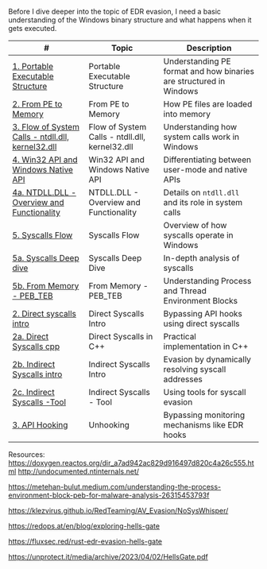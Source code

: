 Before I dive deeper into the topic of EDR evasion, I need a basic understanding of the Windows binary structure and what happens when it gets executed.

| #                                                                                                                                                                                        | Topic                                          | Description                                                        |
| ---------------------------------------------------------------------------------------------------------------------------------------------------------------------------------------- | ---------------------------------------------- | ------------------------------------------------------------------ |
| [1. Portable Executable Structure](1.%20Portable%20Executable%20Structure.md)                                           | Portable Executable Structure                  | Understanding PE format and how binaries are structured in Windows |
| [2. From PE to Memory](2.%20From%20PE%20to%20Memory.md)                                                                 | From PE to Memory                              | How PE files are loaded into memory                                |
| [3. Flow of System Calls - ntdll.dll, kernel32.dll](3.%20Flow%20of%20System%20Calls%20-%20ntdll.dll,%20kernel32.dll.md) | Flow of System Calls - ntdll.dll, kernel32.dll | Understanding how system calls work in Windows                     |
| [4. Win32 API and Windows Native API](4.%20Win32%20API%20and%20Windows%20Native%20API.md)                               | Win32 API and Windows Native API               | Differentiating between user-mode and native APIs                  |
| [4a. NTDLL.DLL - Overview and Functionality](4a.%20NTDLL.DLL%20-%20Overview%20and%20Functionality.md)                   | NTDLL.DLL - Overview and Functionality         | Details on `ntdll.dll` and its role in system calls                |
| [5. Syscalls Flow](5.%20Syscalls%20Flow.md)                                                                             | Syscalls Flow                                  | Overview of how syscalls operate in Windows                        |
| [5a. Syscalls Deep dive](5a.%20Syscalls%20Deep%20dive.md)                                                               | Syscalls Deep Dive                             | In-depth analysis of syscalls                                      |
| [5b. From Memory - PEB_TEB](5b.%20From%20Memory%20-%20PEB_TEB.md)                                                       | From Memory - PEB_TEB                          | Understanding Process and Thread Environment Blocks                |
| [2. Direct syscalls intro](../1a.%20Windows%20Defense%20Mechanism/2.%20EDR%20Evasion/2.%20Direct%20syscalls%20intro.md)                                                           | Direct Syscalls Intro                          | Bypassing API hooks using direct syscalls                          |
| [2a. Direct Syscalls cpp](../1a.%20Windows%20Defense%20Mechanism/2.%20EDR%20Evasion/2a.%20Direct%20Syscalls%20cpp.md)                                                             | Direct Syscalls in C++                         | Practical implementation in C++                                    |
| [2b. Indirect Syscalls intro](../1a.%20Windows%20Defense%20Mechanism/2.%20EDR%20Evasion/2b.%20Indirect%20Syscalls%20intro.md)                                                       | Indirect Syscalls Intro                        | Evasion by dynamically resolving syscall addresses                 |
| [2c. Indirect Syscalls -Tool](../1a.%20Windows%20Defense%20Mechanism/2.%20EDR%20Evasion/2c.%20Indirect%20Syscalls%20-Tool.md)                                                     | Indirect Syscalls - Tool                       | Using tools for syscall evasion                                    |
| [3. API Hooking](../1a.%20Windows%20Defense%20Mechanism/2.%20EDR%20Evasion/3.%20API%20Hooking.md)                                                                                       | Unhooking                                      | Bypassing monitoring mechanisms like EDR hooks                     |


Resources: 
https://doxygen.reactos.org/dir_a7ad942ac829d916497d820c4a26c555.html
http://undocumented.ntinternals.net/

https://metehan-bulut.medium.com/understanding-the-process-environment-block-peb-for-malware-analysis-26315453793f

https://klezvirus.github.io/RedTeaming/AV_Evasion/NoSysWhisper/

https://redops.at/en/blog/exploring-hells-gate

https://fluxsec.red/rust-edr-evasion-hells-gate

https://unprotect.it/media/archive/2023/04/02/HellsGate.pdf